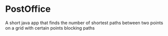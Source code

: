 PostOffice
==========

A short java app that finds the number of shortest paths between two points on a grid with certain points blocking paths 
